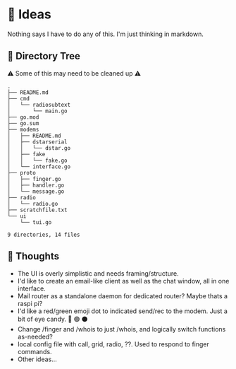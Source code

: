 # 🧠 Ideas 

Nothing says I have to do any of this. I'm just thinking in markdown.

## 📁 Directory Tree
⚠️ Some of this may need to be cleaned up ⚠️ 

```
.
├── README.md
├── cmd
│   └── radiosubtext
│       └── main.go
├── go.mod
├── go.sum
├── modems
│   ├── README.md
│   ├── dstarserial
│   │   └── dstar.go
│   ├── fake
│   │   └── fake.go
│   └── interface.go
├── proto
│   ├── finger.go
│   ├── handler.go
│   └── message.go
├── radio
│   └── radio.go
├── scratchfile.txt
└── ui
    └── tui.go

9 directories, 14 files
```

## 🤔 Thoughts

* The UI is overly simplistic and needs framing/structure. 
* I'd like to create an email-like client as well as the chat window, all in one interface. 
* Mail router as a standalone daemon for dedicated router? Maybe thats a raspi pi?
* I'd like a red/green emoji dot to indicated send/rec to the modem. Just a bit of eye candy.
    🔴 🟢 ⚫️
* Change /finger and /whois to just /whois, and logically switch functions as-needed?
* local config file with call, grid, radio, ??. Used to respond to finger commands.
* Other ideas...
